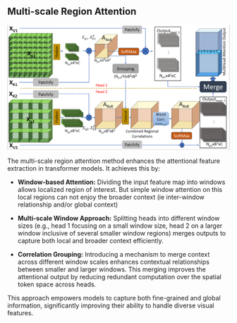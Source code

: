 ## Multi-scale Region Attention

![Multiscale Attention](../images/multiscale_attention.png)

The multi-scale region attention method enhances the attentional feature extraction in transformer models. It achieves this by:

- **Window-based Attention:** Dividing the input feature map into windows allows localized region of interest. But simple window attention on this local regions can not enjoy the broader context (ie inter-window relationship and/or global context)
  
- **Multi-scale Window Approach:** Splitting heads into different window sizes (e.g., head 1 focusing on a small window size, head 2 on a larger window inclusive of several smaller window regions) merges outputs to capture both local and broader context efficiently.

- **Correlation Grouping:** Introducing a mechanism to merge context across different window scales enhances contextual relationships between smaller and larger windows. This merging improves the attentional output by reducing redundant computation over the spatial token space across heads.

This approach empowers models to capture both fine-grained and global information, significantly improving their ability to handle diverse visual features.
